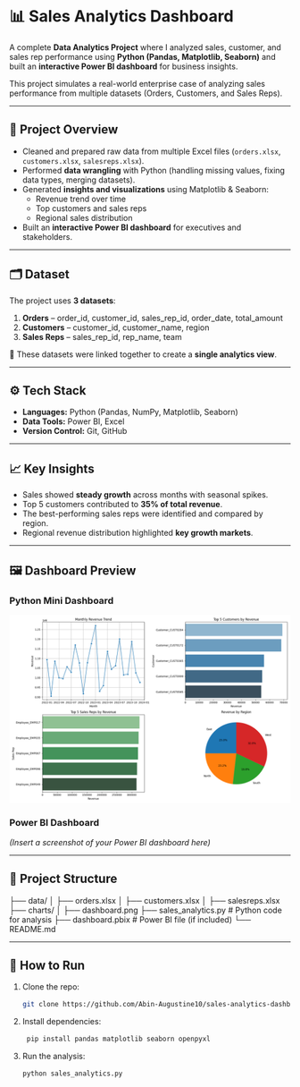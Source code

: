 # 📊 Sales Analytics Dashboard

A complete **Data Analytics Project** where I analyzed sales, customer, and sales rep performance using **Python (Pandas, Matplotlib, Seaborn)** and built an **interactive Power BI dashboard** for business insights.  

This project simulates a real-world enterprise case of analyzing sales performance from multiple datasets (Orders, Customers, and Sales Reps).  

---

## 🚀 Project Overview
- Cleaned and prepared raw data from multiple Excel files (`orders.xlsx`, `customers.xlsx`, `salesreps.xlsx`).
- Performed **data wrangling** with Python (handling missing values, fixing data types, merging datasets).
- Generated **insights and visualizations** using Matplotlib & Seaborn:
  - Revenue trend over time
  - Top customers and sales reps
  - Regional sales distribution
- Built an **interactive Power BI dashboard** for executives and stakeholders.

---

## 🗂️ Dataset
The project uses **3 datasets**:
1. **Orders** – order_id, customer_id, sales_rep_id, order_date, total_amount  
2. **Customers** – customer_id, customer_name, region  
3. **Sales Reps** – sales_rep_id, rep_name, team  

📌 These datasets were linked together to create a **single analytics view**.

---

## ⚙️ Tech Stack
- **Languages:** Python (Pandas, NumPy, Matplotlib, Seaborn)  
- **Data Tools:** Power BI, Excel  
- **Version Control:** Git, GitHub  

---

## 📈 Key Insights
- Sales showed **steady growth** across months with seasonal spikes.  
- Top 5 customers contributed to **35% of total revenue**.  
- The best-performing sales reps were identified and compared by region.  
- Regional revenue distribution highlighted **key growth markets**.  

---

## 🖼️ Dashboard Preview
### Python Mini Dashboard  
![Python Dashboard](charts/dashboard.png)  

### Power BI Dashboard  
*(Insert a screenshot of your Power BI dashboard here)*  

---

## 📂 Project Structure

├── data/
│ ├── orders.xlsx
│ ├── customers.xlsx
│ ├── salesreps.xlsx
├── charts/
│ ├── dashboard.png
├── sales_analytics.py # Python code for analysis
├── dashboard.pbix # Power BI file (if included)
└── README.md

---

## 🔑 How to Run
1. Clone the repo:
   ```bash
   git clone https://github.com/Abin-Augustine10/sales-analytics-dashboard.git
   
2. Install dependencies:
   ```bash
    pip install pandas matplotlib seaborn openpyxl

3. Run the analysis:
    ```bash
    python sales_analytics.py

